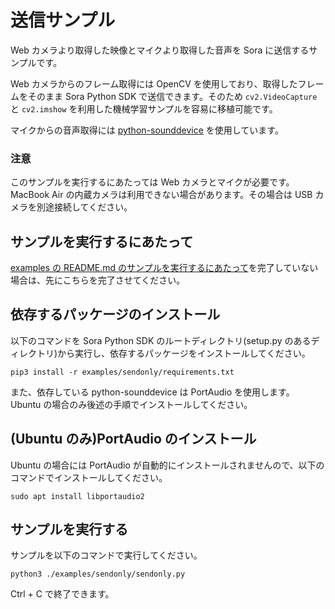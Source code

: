 # 送信サンプル

Web カメラより取得した映像とマイクより取得した音声を Sora に送信するサンプルです。

Web カメラからのフレーム取得には OpenCV を使用しており、取得したフレームをそのまま Sora Python SDK で送信できます。そのため `cv2.VideoCapture` と `cv2.imshow` を利用した機械学習サンプルを容易に移植可能です。

マイクからの音声取得には [python-sounddevice](https://github.com/spatialaudio/python-sounddevice) を使用しています。

### 注意

このサンプルを実行するにあたっては Web カメラとマイクが必要です。 MacBook Air の内蔵カメラは利用できない場合があります。その場合は USB カメラを別途接続してください。

## サンプルを実行するにあたって

[examples の README.md のサンプルを実行するにあたって](../README.md#サンプルを実行するにあたって)を完了していない場合は、先にこちらを完了させてください。

## 依存するパッケージのインストール

以下のコマンドを Sora Python SDK のルートディレクトリ(setup.py のあるディレクトリ)から実行し、依存するパッケージをインストールしてください。

```console
pip3 install -r examples/sendonly/requirements.txt
```

また、依存している python-sounddevice は PortAudio を使用します。 Ubuntu の場合のみ後述の手順でインストールしてください。

## (Ubuntu のみ)PortAudio のインストール

Ubuntu の場合には PortAudio が自動的にインストールされませんので、以下のコマンドでインストールしてください。

```console
sudo apt install libportaudio2
```

## サンプルを実行する

サンプルを以下のコマンドで実行してください。

```console
python3 ./examples/sendonly/sendonly.py
```

Ctrl + C で終了できます。
